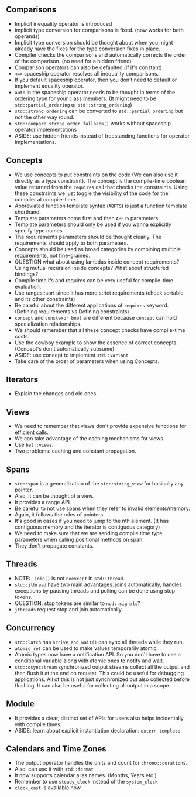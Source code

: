## Comparisons
- Implicit inequality operator is introduced
- implicit type conversion for comparisons is fixed. (now works for both operands)
- Implicit type conversion should be thought about when you might already have the fixes for the type conversion fixes in place.
- Compiler checks the comparisons and automatically corrects the order of the comparison. (no need for a hidden friend)
- Comparison operators can also be defaulted (if it's constant)
- `<=>` spaceship operator resolves all inequality comparisons.
- If you default spaceship operator, then you don't need to default or implement equality operator.
- `auto` in the spaceship operator needs to be thought in terms of the ordering type for your class members. (It might need to be `std::partial_ordering` or `std::strong_ordering`)
- `std::strong_ordering` can be converted to `std::partial_ordering` but not the other way round.
- `std::compare_strong_order_fallback()` works without spaceship operator implementations 
- ASIDE: use hidden friends instead of freestanding functions for operator implementations.

## Concepts
- We use concepts to put constraints on the code (We can also use it directly as a type constraint). The concept is the compile-time boolean value returned from the `requires` call that checks the constraints. Using these constraints we just toggle the visibility of the code for the compiler at compile-time. 
- Abbreviated function template syntax (`ABFTS`) is just a function template shorthand.
- Template parameters come first and then `ABFTS` parameters.
- Template parameters should only be used if you wanna explicitly specify type names.
- The requirements parameters should be thought clearly. The requirements should apply to both parameters. 
- Concepts should be used as broad categories by combining multiple requirements, not fine-grained.
- QUESTION what about using lambdas inside concept requirements? Using mutual recursion inside concepts? What about structured bindings?
- Compile time ifs and requires can be very useful for compile-time evaluation.
- Use ranges::sort since it has more strict requirements (check sortable and its other constraints)
- Be careful about the different applications of `requires` keyword. (Defining requirements vs Defining constraints)
- `concept` and `constexpr bool` are different because `concept` can hold specialization relationships.
- We should remember that all these concept checks have compile-time costs.
- Use the cowboy example to show the essence of correct concepts. (Concept's don't automatically subsume)
- ASIDE: use concept to implement `std::variant`
- Take care of the order of parameters when using Concepts.


## Iterators
- Explain the changes and old ones.

## Views
- We need to remember that views don't provide expensive functions for efficient calls.
- We can take advantage of the caching mechanisms for views.
- Use `bel::views`.
- Two problems: caching and constant propagation.

## Spans
- `std::span` is a generalization of the `std::string_view` for basically any pointer.
- Also, it can be thought of a view. 
- It provides a range API.
- Be careful to not use spans when they refer to invalid elements/memory.
- Again, it follows the rules of pointers.
- It's good in cases if you need to jump to the nth element. (It has contiguous memory and the iterator is contiguous category)
- We need to make sure that we are sending compile time type parameters when calling positional methods on span.
- They don't propagate constants.

## Threads
-  NOTE: `.join()` is not `noexcept` in `std::thread`.
- `std::jthread` have two main advantages: joins automatically, handles exceptions by pausing threads and polling can be done using stop tokens.
- QUESTION: stop tokens are similar to `nod::signals`?
- `jthreads` request stop and join automatically.

## Concurrency
- `std::latch` has `arrive_and_wait()` can sync all threads while they run.
- `atomic_ref` can be used to make values temporarily atomic.
-  Atomic types now have a notification API. So you don't have to use a conditional variable along with atomic ones to notify and wait.
- `std::osyncstream` synchronized output streams collect all the output and then flush it at the end on request. This could be useful for debugging applications. All of this is not just synchronized but also collected before flushing. It can also be useful for collecting all output in a scope.

## Module
- It provides a clear, distinct set of APIs for users also helps incidentally with compile times.
- ASIDE: learn about explicit instantiation declaration: `extern template`

## Calendars and Time Zones
- The output operator handles the units and count for `chrono::duration`s.
- Also, can use it with `std::format`
- It now supports calendar alias names. (Months, Years etc.)
- Remember to use `steady_clock` instead of the `system_clock`
- `clock_cast` is available now.


